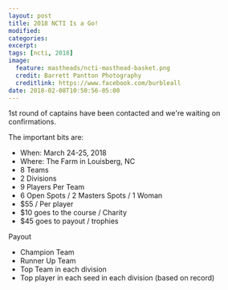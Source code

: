 ```yaml
---
layout: post
title: 2018 NCTI Is a Go!
modified:
categories: 
excerpt:
tags: [ncti, 2018]
image:
  feature: mastheads/ncti-masthead-basket.png
  credit: Barrett Pantton Photography
  creditlink: https://www.facebook.com/burbleall
date: 2018-02-08T10:50:56-05:00
---
```


1st round of captains have been contacted and we're waiting on confirmations.

The important bits are:

* When: March 24-25, 2018
* Where: The Farm in Louisberg, NC
* 8 Teams
* 2 Divisions
* 9 Players Per Team
* 6 Open Spots / 2 Masters Spots / 1 Woman
* $55 / Per player
* $10 goes to the course / Charity
* $45 goes to payout / trophies

Payout

* Champion Team
* Runner Up Team
* Top Team in each division
* Top player in each seed in each division (based on record)



